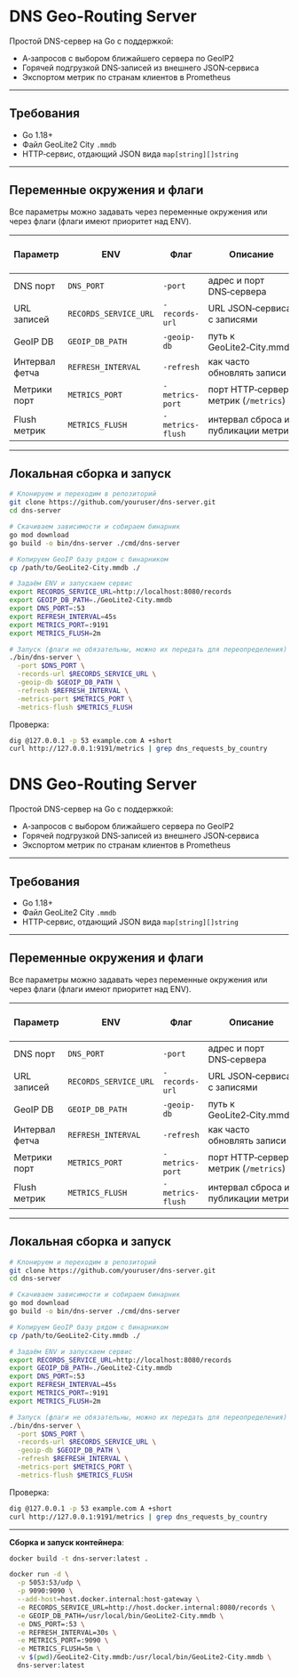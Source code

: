# DNS Geo-Routing Server

Простой DNS-сервер на Go с поддержкой:

* A‑запросов с выбором ближайшего сервера по GeoIP2
* Горячей подгрузкой DNS‑записей из внешнего JSON‑сервиса
* Экспортом метрик по странам клиентов в Prometheus

---

## Требования

* Go 1.18+
* Файл GeoLite2 City `.mmdb`
* HTTP‑сервис, отдающий JSON вида `map[string][]string`

---

## Переменные окружения и флаги

Все параметры можно задавать через переменные окружения или через флаги (флаги имеют приоритет над ENV).

| Параметр       | ENV                   | Флаг             | Описание                              | Значение по умолчанию |
| -------------- | --------------------- | ---------------- | ------------------------------------- | --------------------- |
| DNS порт       | `DNS_PORT`            | `-port`          | адрес и порт DNS‑сервера              | `:53`                 |
| URL записей    | `RECORDS_SERVICE_URL` | `-records-url`   | URL JSON‑сервиса с записями           | **обязателен**        |
| GeoIP DB       | `GEOIP_DB_PATH`       | `-geoip-db`      | путь к GeoLite2‑City.mmdb             | **обязателен**        |
| Интервал фетча | `REFRESH_INTERVAL`    | `-refresh`       | как часто обновлять записи            | `30s`                 |
| Метрики порт   | `METRICS_PORT`        | `-metrics-port`  | порт HTTP‑сервера метрик (`/metrics`) | `:9090`               |
| Flush метрик   | `METRICS_FLUSH`       | `-metrics-flush` | интервал сброса и публикации метрик   | `5m`                  |

---

## Локальная сборка и запуск

```bash
# Клонируем и переходим в репозиторий
git clone https://github.com/youruser/dns-server.git
cd dns-server

# Скачиваем зависимости и собираем бинарник
go mod download
go build -o bin/dns-server ./cmd/dns-server

# Копируем GeoIP базу рядом с бинарником
cp /path/to/GeoLite2-City.mmdb ./

# Задаём ENV и запускаем сервис
export RECORDS_SERVICE_URL=http://localhost:8080/records
export GEOIP_DB_PATH=./GeoLite2-City.mmdb
export DNS_PORT=:53
export REFRESH_INTERVAL=45s
export METRICS_PORT=:9191
export METRICS_FLUSH=2m

# Запуск (флаги не обязательны, можно их передать для переопределения)
./bin/dns-server \
  -port $DNS_PORT \
  -records-url $RECORDS_SERVICE_URL \
  -geoip-db $GEOIP_DB_PATH \
  -refresh $REFRESH_INTERVAL \
  -metrics-port $METRICS_PORT \
  -metrics-flush $METRICS_FLUSH
```

Проверка:

```bash
dig @127.0.0.1 -p 53 example.com A +short
curl http://127.0.0.1:9191/metrics | grep dns_requests_by_country
```

# DNS Geo-Routing Server

Простой DNS-сервер на Go с поддержкой:

* A‑запросов с выбором ближайшего сервера по GeoIP2
* Горячей подгрузкой DNS‑записей из внешнего JSON‑сервиса
* Экспортом метрик по странам клиентов в Prometheus

---

## Требования

* Go 1.18+
* Файл GeoLite2 City `.mmdb`
* HTTP‑сервис, отдающий JSON вида `map[string][]string`

---

## Переменные окружения и флаги

Все параметры можно задавать через переменные окружения или через флаги (флаги имеют приоритет над ENV).

| Параметр       | ENV                   | Флаг             | Описание                              | Значение по умолчанию |
| -------------- | --------------------- | ---------------- | ------------------------------------- | --------------------- |
| DNS порт       | `DNS_PORT`            | `-port`          | адрес и порт DNS‑сервера              | `:53`                 |
| URL записей    | `RECORDS_SERVICE_URL` | `-records-url`   | URL JSON‑сервиса с записями           | **обязателен**        |
| GeoIP DB       | `GEOIP_DB_PATH`       | `-geoip-db`      | путь к GeoLite2‑City.mmdb             | **обязателен**        |
| Интервал фетча | `REFRESH_INTERVAL`    | `-refresh`       | как часто обновлять записи            | `30s`                 |
| Метрики порт   | `METRICS_PORT`        | `-metrics-port`  | порт HTTP‑сервера метрик (`/metrics`) | `:9090`               |
| Flush метрик   | `METRICS_FLUSH`       | `-metrics-flush` | интервал сброса и публикации метрик   | `5m`                  |

---

## Локальная сборка и запуск

```bash
# Клонируем и переходим в репозиторий
git clone https://github.com/youruser/dns-server.git
cd dns-server

# Скачиваем зависимости и собираем бинарник
go mod download
go build -o bin/dns-server ./cmd/dns-server

# Копируем GeoIP базу рядом с бинарником
cp /path/to/GeoLite2-City.mmdb ./

# Задаём ENV и запускаем сервис
export RECORDS_SERVICE_URL=http://localhost:8080/records
export GEOIP_DB_PATH=./GeoLite2-City.mmdb
export DNS_PORT=:53
export REFRESH_INTERVAL=45s
export METRICS_PORT=:9191
export METRICS_FLUSH=2m

# Запуск (флаги не обязательны, можно их передать для переопределения)
./bin/dns-server \
  -port $DNS_PORT \
  -records-url $RECORDS_SERVICE_URL \
  -geoip-db $GEOIP_DB_PATH \
  -refresh $REFRESH_INTERVAL \
  -metrics-port $METRICS_PORT \
  -metrics-flush $METRICS_FLUSH
```

Проверка:

```bash
dig @127.0.0.1 -p 53 example.com A +short
curl http://127.0.0.1:9191/metrics | grep dns_requests_by_country
```

---

**Сборка и запуск контейнера**:

```bash
docker build -t dns-server:latest .

docker run -d \
  -p 5053:53/udp \
  -p 9090:9090 \
  --add-host=host.docker.internal:host-gateway \
  -e RECORDS_SERVICE_URL=http://host.docker.internal:8080/records \
  -e GEOIP_DB_PATH=/usr/local/bin/GeoLite2-City.mmdb \
  -e DNS_PORT=:53 \
  -e REFRESH_INTERVAL=30s \
  -e METRICS_PORT=:9090 \
  -e METRICS_FLUSH=5m \
  -v $(pwd)/GeoLite2-City.mmdb:/usr/local/bin/GeoLite2-City.mmdb \
  dns-server:latest
```